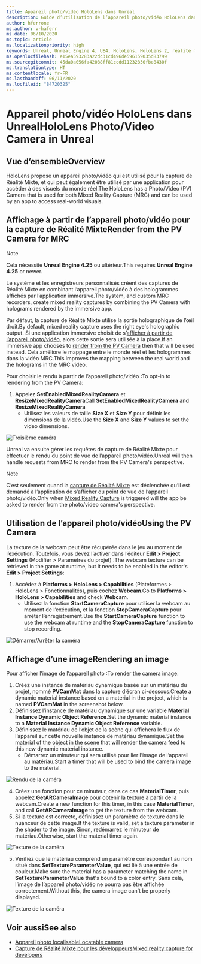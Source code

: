 ```yaml
---
title: Appareil photo/vidéo HoloLens dans Unreal
description: Guide d’utilisation de l’appareil photo/vidéo HoloLens dans Unreal
author: hferrone
ms.author: v-haferr
ms.date: 06/10/2020
ms.topic: article
ms.localizationpriority: high
keywords: Unreal, Unreal Engine 4, UE4, HoloLens, HoloLens 2, réalité mixte, développement, fonctionnalités, documentation, guides, hologrammes, caméra, appareil photo/vidéo, capture de Réalité Mixte
ms.openlocfilehash: e15ea593283a22dc31cd496de596159035d83799
ms.sourcegitcommit: 45da0a056fa42088ff81ccdd11232830fbe8430f
ms.translationtype: HT
ms.contentlocale: fr-FR
ms.lasthandoff: 06/11/2020
ms.locfileid: "84720325"
---
```

# <a name="hololens-photovideo-camera-in-unreal"></a><span data-ttu-id="1994a-104">Appareil photo/vidéo HoloLens dans Unreal</span><span class="sxs-lookup"><span data-stu-id="1994a-104">HoloLens Photo/Video Camera in Unreal</span></span>

## <a name="overview"></a><span data-ttu-id="1994a-105">Vue d’ensemble</span><span class="sxs-lookup"><span data-stu-id="1994a-105">Overview</span></span>

<span data-ttu-id="1994a-106">HoloLens propose un appareil photo/vidéo qui est utilisé pour la capture de Réalité Mixte, et qui peut également être utilisé par une application pour accéder à des visuels du monde réel.</span><span class="sxs-lookup"><span data-stu-id="1994a-106">The HoloLens has a Photo/Video (PV) Camera that is used for both Mixed Reality Capture (MRC) and can be used by an app to access real-world visuals.</span></span>

## <a name="render-from-the-pv-camera-for-mrc"></a><span data-ttu-id="1994a-107">Affichage à partir de l’appareil photo/vidéo pour la capture de Réalité Mixte</span><span class="sxs-lookup"><span data-stu-id="1994a-107">Render from the PV Camera for MRC</span></span>

> [!NOTE]
> <span data-ttu-id="1994a-108">Cela nécessite **Unreal Engine 4.25** ou ultérieur.</span><span class="sxs-lookup"><span data-stu-id="1994a-108">This requires **Unreal Engine 4.25** or newer.</span></span>

<span data-ttu-id="1994a-109">Le système et les enregistreurs personnalisés créent des captures de Réalité Mixte en combinant l’appareil photo/vidéo à des hologrammes affichés par l’application immersive.</span><span class="sxs-lookup"><span data-stu-id="1994a-109">The system, and custom MRC recorders, create mixed reality captures by combining the PV Camera with holograms rendered by the immersive app.</span></span>

<span data-ttu-id="1994a-110">Par défaut, la capture de Réalité Mixte utilise la sortie holographique de l’œil droit.</span><span class="sxs-lookup"><span data-stu-id="1994a-110">By default, mixed reality capture uses the right eye's holographic output.</span></span> <span data-ttu-id="1994a-111">Si une application immersive choisit de s’[afficher à partir de l’appareil photo/vidéo](mixed-reality-capture-for-developers.md#render-from-the-pv-camera-opt-in), alors cette sortie sera utilisée à la place.</span><span class="sxs-lookup"><span data-stu-id="1994a-111">If an immersive app chooses to [render from the PV Camera](mixed-reality-capture-for-developers.md#render-from-the-pv-camera-opt-in) then that will be used instead.</span></span> <span data-ttu-id="1994a-112">Cela améliore le mappage entre le monde réel et les hologrammes dans la vidéo MRC.</span><span class="sxs-lookup"><span data-stu-id="1994a-112">This improves the mapping between the real world and the holograms in the MRC video.</span></span>

<span data-ttu-id="1994a-113">Pour choisir le rendu à partir de l’appareil photo/vidéo :</span><span class="sxs-lookup"><span data-stu-id="1994a-113">To opt-in to rendering from the PV Camera:</span></span>

1. <span data-ttu-id="1994a-114">Appelez **SetEnabledMixedRealityCamera** et **ResizeMixedRealityCamera**</span><span class="sxs-lookup"><span data-stu-id="1994a-114">Call **SetEnabledMixedRealityCamera** and **ResizeMixedRealityCamera**</span></span>
    * <span data-ttu-id="1994a-115">Utilisez les valeurs de taille **Size X** et **Size Y** pour définir les dimensions de la vidéo.</span><span class="sxs-lookup"><span data-stu-id="1994a-115">Use the **Size X** and **Size Y** values to set the video dimensions.</span></span>

![Troisième caméra](images/unreal-camera-3rd.PNG)

<span data-ttu-id="1994a-117">Unreal va ensuite gérer les requêtes de capture de Réalité Mixte pour effectuer le rendu du point de vue de l’appareil photo/vidéo.</span><span class="sxs-lookup"><span data-stu-id="1994a-117">Unreal will then handle requests from MRC to render from the PV Camera's perspective.</span></span>

> [!NOTE]
> <span data-ttu-id="1994a-118">C’est seulement quand la [capture de Réalité Mixte](mixed-reality-capture.md) est déclenchée qu’il est demandé à l’application de s’afficher du point de vue de l’appareil photo/vidéo.</span><span class="sxs-lookup"><span data-stu-id="1994a-118">Only when [Mixed Reality Capture](mixed-reality-capture.md) is triggered will the app be asked to render from the photo/video camera's perspective.</span></span>

## <a name="using-the-pv-camera"></a><span data-ttu-id="1994a-119">Utilisation de l’appareil photo/vidéo</span><span class="sxs-lookup"><span data-stu-id="1994a-119">Using the PV Camera</span></span>

<span data-ttu-id="1994a-120">La texture de la webcam peut être récupérée dans le jeu au moment de l’exécution. Toutefois, vous devez l’activer dans l’éditeur **Edit > Project Settings** (Modifier > Paramètres du projet) :</span><span class="sxs-lookup"><span data-stu-id="1994a-120">The webcam texture can be retrieved in the game at runtime, but it needs to be enabled in the editor's **Edit > Project Settings**:</span></span>
1. <span data-ttu-id="1994a-121">Accédez à **Platforms > HoloLens > Capabilities** (Plateformes > HoloLens > Fonctionnalités), puis cochez **Webcam**.</span><span class="sxs-lookup"><span data-stu-id="1994a-121">Go to **Platforms > HoloLens > Capabilities** and check **Webcam**.</span></span>
    * <span data-ttu-id="1994a-122">Utilisez la fonction **StartCameraCapture** pour utiliser la webcam au moment de l’exécution, et la fonction **StopCameraCapture** pour arrêter l’enregistrement.</span><span class="sxs-lookup"><span data-stu-id="1994a-122">Use the **StartCameraCapture** function to use the webcam at runtime and the **StopCameraCapture** function to stop recording.</span></span>

![Démarrer/Arrêter la caméra](images/unreal-camera-startstop.PNG)

## <a name="rendering-an-image"></a><span data-ttu-id="1994a-124">Affichage d’une image</span><span class="sxs-lookup"><span data-stu-id="1994a-124">Rendering an image</span></span>
<span data-ttu-id="1994a-125">Pour afficher l’image de l’appareil photo :</span><span class="sxs-lookup"><span data-stu-id="1994a-125">To render the camera image:</span></span>
1. <span data-ttu-id="1994a-126">Créez une instance de matériau dynamique basée sur un matériau du projet, nommé **PVCamMat** dans la capture d’écran ci-dessous.</span><span class="sxs-lookup"><span data-stu-id="1994a-126">Create a dynamic material instance based on a material in the project, which is named **PVCamMat** in the screenshot below.</span></span>  
2. <span data-ttu-id="1994a-127">Définissez l’instance de matériau dynamique sur une variable **Material Instance Dynamic Object Reference**.</span><span class="sxs-lookup"><span data-stu-id="1994a-127">Set the dynamic material instance to a **Material Instance Dynamic Object Reference** variable.</span></span>  
3. <span data-ttu-id="1994a-128">Définissez le matériau de l’objet de la scène qui affichera le flux de l’appareil sur cette nouvelle instance de matériau dynamique.</span><span class="sxs-lookup"><span data-stu-id="1994a-128">Set the material of the object in the scene that will render the camera feed to this new dynamic material instance.</span></span>
    * <span data-ttu-id="1994a-129">Démarrez un minuteur qui sera utilisé pour lier l’image de l’appareil au matériau.</span><span class="sxs-lookup"><span data-stu-id="1994a-129">Start a timer that will be used to bind the camera image to the material.</span></span> 

![Rendu de la caméra](images/unreal-camera-render.PNG)

4. <span data-ttu-id="1994a-131">Créez une fonction pour ce minuteur, dans ce cas **MaterialTimer**, puis appelez **GetARCameraImage** pour obtenir la texture à partir de la webcam.</span><span class="sxs-lookup"><span data-stu-id="1994a-131">Create a new function for this timer, in this case **MaterialTimer**, and call **GetARCameraImage** to get the texture from the webcam.</span></span>  
5. <span data-ttu-id="1994a-132">Si la texture est correcte, définissez un paramètre de texture dans le nuanceur de cette image.</span><span class="sxs-lookup"><span data-stu-id="1994a-132">If the texture is valid, set a texture parameter in the shader to the image.</span></span>  <span data-ttu-id="1994a-133">Sinon, redémarrez le minuteur de matériau.</span><span class="sxs-lookup"><span data-stu-id="1994a-133">Otherwise, start the material timer again.</span></span> 

![Texture de la caméra](images/unreal-camera-texture.PNG)

5. <span data-ttu-id="1994a-135">Vérifiez que le matériau comprend un paramètre correspondant au nom situé dans **SetTextureParameterValue**, qui est lié à une entrée de couleur.</span><span class="sxs-lookup"><span data-stu-id="1994a-135">Make sure the material has a parameter matching the name in **SetTextureParameterValue** that's bound to a color entry.</span></span> <span data-ttu-id="1994a-136">Sans cela, l’image de l’appareil photo/vidéo ne pourra pas être affichée correctement.</span><span class="sxs-lookup"><span data-stu-id="1994a-136">Without this, the camera image can't be properly displayed.</span></span>

![Texture de la caméra](images/unreal-camera-material.PNG)

## <a name="see-also"></a><span data-ttu-id="1994a-138">Voir aussi</span><span class="sxs-lookup"><span data-stu-id="1994a-138">See also</span></span>
* [<span data-ttu-id="1994a-139">Appareil photo localisable</span><span class="sxs-lookup"><span data-stu-id="1994a-139">Locatable camera</span></span>](locatable-camera.md)
* [<span data-ttu-id="1994a-140">Capture de Réalité Mixte pour les développeurs</span><span class="sxs-lookup"><span data-stu-id="1994a-140">Mixed reality capture for developers</span></span>](mixed-reality-capture-for-developers.md)
